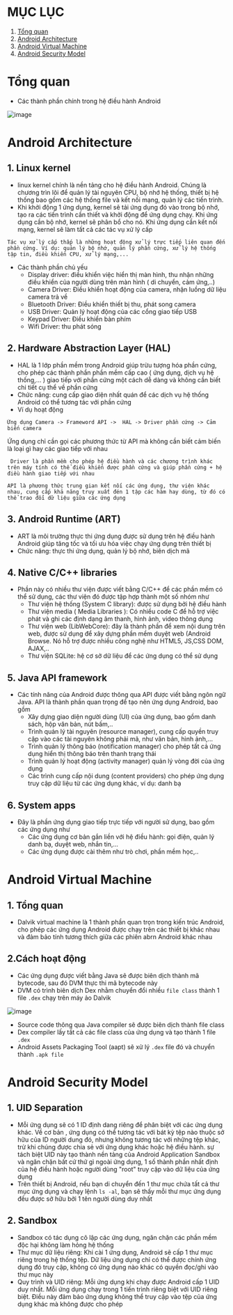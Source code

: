 # MỤC LỤC

1. [Tổng quan](#tổng-quan)
2. [Android Architecture](#android-architecture)
3. [Android Virtual Machine](#android-virtual-machine)
4. [Android Security Model](#android-security-model)


# Tổng quan

- Các thành phần chính trong hệ điều hành Android 

![image](https://github.com/user-attachments/assets/2a49f6d9-6bd0-4c92-8141-f889c79ba485)

# Android Architecture

## 1. Linux kernel 

- linux kernel chính là nền tảng cho hệ điều hành Android. Chúng là chương trìn lõi để quản lý tài nguyên CPU, bộ nhớ hệ thống, thiết bị hệ thống bao gồm các hệ thống file và kết nối mạng, quản lý các tiến trình. 
- Khi khởi động 1 ứng dụng, kernel sẽ tải ứng dụng đó vào trong bộ nhớ, tạo ra các tiến trình cần thiết và khởi động để ứng dụng chạy. Khi ứng dụng cần bộ nhớ, kernel sẽ phân bổ cho nó. Khi ứng dụng cần kết nối mạng, kernel sẽ làm tất cả các tác vụ xử lý cấp

```
Tác vụ xử lý cấp thấp là những hoạt động xử lý trực tiếp liên quan đến phần cứng. Ví dụ: quản lý bộ nhớ, quản lý phần cứng, xử lý hệ thống tập tin, điều khiển CPU, xử lý mạng,...
```
- Các thành phần chủ yếu
  - Display driver: điều khiển việc hiển thị màn hình, thu nhận những điều khiển của người dùng trên màn hình ( di chuyển, cảm ứng,..)
  - Camera Driver: Điều khiển hoạt động của camera, nhận luồng dữ liệu camera trả về
  - Bluetooth Driver: Điều khiển thiết bị thu, phát song camera
  - USB Driver: Quản lý hoạt động của các cổng giao tiếp USB
  - Keypad Driver: Điều khiển bàn phím
  - Wifi Driver: thu phát sóng 
## 2. Hardware Abstraction Layer (HAL)

- HAL là 1 lớp phần mềm trong Android giúp trừu tượng hóa phần cứng, cho phép các thành phần phần mềm cấp cao ( ứng dụng, dịch vụ hệ thống,... ) giao tiếp với phần cứng một cách dễ dàng và không cần biết chi tiết cụ thể về phần cứng
- Chức năng: cung cấp giao diện nhất quán để các dịch vụ hệ thống Android có thể tương tác với phần cứng
- Ví dụ hoạt động
```
Ứng dụng Camera -> Frameword API ->  HAL -> Driver phần cứng -> Cảm biến camera
```
Ứng dụng chỉ cần gọi các phương thức từ API mà không cần biết cảm biến là loại gì hay các giao tiếp với nhau

` Driver là phần mềm cho phép hệ điều hành và các chương trình khác trên máy tính có thể điều khiển được phần cứng và giúp phần cứng + hệ điều hành giao tiếp với nhau`

`API là phương thức trung gian kết nối các ứng dụng, thư viện khác nhau, cung cấp khả năng truy xuất đén 1 tập các hàm hay dùng, từ đó có thể trao đổi dữ liệu giữa các ứng dụng`

## 3. Android Runtime (ART)
- ART là môi trường thực thi ứng dụng được sử dụng trên hệ điều hành Android giúp tăng tốc và tối ưu hóa việc chạy ứng dụng trên thiết bị
- Chức năng: thực thi ứng dụng, quản lý bộ nhớ, biên dịch mã

## 4. Native C/C++ libraries
- Phần này có nhiều thư viện được viết bằng C/C++ để các phần mềm có thể sử dụng, các thư viện đó được tập hợp thành một số nhóm như
  - Thư viện hệ thống (System C library): được sử dụng bởi hệ điều hành
  - Thư viện media ( Media Libraries ): Có nhiều code C để hỗ trợ việc phát và ghi các định dạng âm thanh, hình ảnh, video thông dụng
  - Thư viện web (LibWebCore): đây là thành phần để xem nội dung trên web, được sử dụng để xây dựng phần mềm duyệt web (Android Browse. Nó hỗ trợ được nhiều công nghệ như HTML5, JS,CSS DOM, AJAX,..
  - Thư viện SQLite: hệ cơ sở dữ liệu để các ứng dụng có thể sử dụng

 ## 5. Java API framework 
- Các tính năng của Android được thông qua API được viết bằng ngôn ngữ Java. API là thành phần quan trọng để tạo nên ứng dụng Android, bao gồm
  - Xây dựng giao diện người dùng (UI) của ứng dụng, bao gồm danh sách, hộp văn bản, nút bấm,..
  - Trình quản lý tài nguyên (resource manager), cung cấp quyền truy cập vào các tài nguyên không phải mã, như văn bản, hình ảnh,...
  - Trình quản lý thông báo (notification manager) cho phép tất cả ứng dụng hiển thị thông báo trên thanh trạng thái
  - Trình quản lý hoạt động (activity manager) quản lý vòng đời của ứng dụng
  - Các trình cung cấp nội dung (content providers) cho phép ứng dụng truy cập dữ liệu từ các ứng dụng khác, ví dụ: danh bạ

## 6. System apps
- Đây là phần ứng dụng giao tiếp trực tiếp với người sử dụng, bao gồm các ứng dụng như
  - Các ứng dụng cơ bản gắn liền với hệ điều hành: gọi điện, quản lý danh bạ, duyệt web, nhắn tin,...
  - Các ứng dụng được cài thêm như trò chơi, phần mềm học,..

# Android Virtual Machine

## 1. Tổng quan
- Dalvik virtual machine là 1 thành phần quan trọn trong kiến trúc Android, cho phép các ứng dụng Android được chạy trên các thiết bị khác nhau và đảm bảo tính tương thích giữa các phiên abrn Android khác nhau

## 2.Cách hoạt động
- Các ứng dụng được viết bằng Java sẽ được biên dịch thành mã bytecode, sau đó DVM thực thi mã bytecode này
- DVM có trình biên dịch Dex nhằm chuyển đổi nhiều `file class` thành 1 file `.dex` chạy trên máy ảo Dalvik

![image](https://github.com/user-attachments/assets/239859e3-9bf1-4f23-b91e-a6b8fee15fbd)

  - Source code thông qua Java compiler sẽ được biên dịch thành file class
  - Dex compiler lấy tất cả các file class của ứng dụng và tạo thành 1 file `.dex`
  - Android Assets Packaging Tool (aapt) sẽ xử lý `.dex` file đó và chuyển thành `.apk file`

# Android Security Model

## 1. UID Separation
- Mỗi ứng dụng sẽ có 1 ID định dang riêng để phân biệt với các ứng dụng khác. Về cơ bản , ứng dụng có thể tương tác với bát kỳ tệp nào thuộc sở hữu của ID người dung đó, nhưng không tương tác với những tệp khác, trừ khi chúng được chia sẻ với ứng dụng khác hoặc hệ điều hành. sự tách biệt UID này tạo thành nền tảng của Android Application Sandbox và ngăn chặn bất cứ thứ gì ngoài ứng dụng, 1 số thành phần nhất định của hệ điều hành hoặc người dùng "root" truy cập vào dữ liệu của ứng dụng
- Trên thiết bị Android, nếu bạn di chuyển đến 1 thư mục chứa tất cả thư mục ứng dụng và chạy lệnh `ls -al`, bạn sẽ thấy mỗi thư mục ứng dụng đều được sở hữu bởi 1 tên người dùng duy nhất

## 2. Sandbox
- Sandbox có tác dụng cô lập các ứng dụng, ngăn chặn các phần mềm độc hại không làm hỏng hệ thống
- Thư mục dữ liệu riêng: Khi cài 1 ứng dụng, Android sẽ cấp 1 thư mục riêng trong hệ thống tệp. Dữ liệu ứng dụng chỉ có thể được chính ứng dụng đó truy cập, không có ứng dụng nào khác có quyền đọc/ghi vào thư mục này
- Quy trình và UID riêng: Mỗi ứng dụng khi chạy được Android cấp 1 UID duy nhất. Mỗi ứng dụng chạy trong 1 tiến trình riêng biệt với UID riêng biệt. Điều này đảm bảo ứng dụng không thể truy cập vào tệp của ứng dụng khác mà không được cho phép
  
